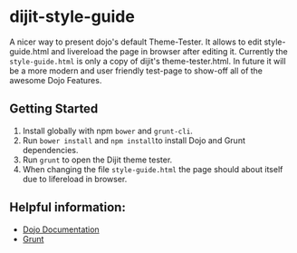 # dijit-style-guide
A nicer way to present dojo's default Theme-Tester. It allows to edit style-guide.html and livereload the page in browser after editing it. Currently the `style-guide.html` is only a copy of dijit's theme-tester.html. In future it will be a more modern and user friendly test-page to show-off all of the awesome Dojo Features.

## Getting Started

1. Install globally with npm `bower` and `grunt-cli`.
2. Run `bower install` and `npm install`to install Dojo and Grunt dependencies.
3. Run `grunt` to open the Dijit theme tester.
4. When changing the file `style-guide.html` the page should about itself due to lifereload in browser.

## Helpful information:

* [Dojo Documentation](http://dojotoolkit.org/documentation/)
* [Grunt](http://gruntjs.com/)
